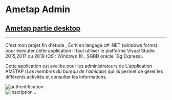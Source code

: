 # Ametap Admin
<h2><u>Ametap partie desktop</u></h2>
<hr>

C'est mon projet fin d'étude , Écrit en langage c# .NET (windows forms) 
pour éxecuter cette application il faut utiliser le platforme Visual Studio 2015,2017 ou 2019 (OS : Windows 10 , SGBD oracle 10g Express).

Cette application est availbe pour les administrateurs de L'application AMETAP (<i>Les membres du bureau de l'amicale</i>) qui'ils permet de gérer les différents activités et consulter les informations.

![authentification](https://user-images.githubusercontent.com/20991604/41009722-a3464828-692a-11e8-8cae-2677380ea625.png)
<br>
![inscription](https://user-images.githubusercontent.com/20991604/41009723-a3708570-692a-11e8-85bb-5113f614e310.png)
..
<br>
